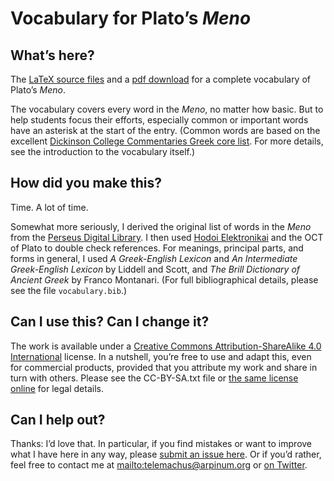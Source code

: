 # Vocabulary for Plato’s *Meno*

## What’s here?

The [LaTeX source files][source] and a [pdf download][download] for a complete vocabulary of Plato’s *Meno*.

The vocabulary covers every word in the *Meno*, no matter how basic. But to help students focus their efforts, especially common or important words have an asterisk at the start of the entry. (Common words are based on the excellent [Dickinson College Commentaries Greek core list][dccgreek]. For more details, see the introduction to the vocabulary itself.)

[source]: https://bitbucket.org/telemachus/meno-vocabulary/src
[download]: https://bitbucket.org/telemachus/meno-vocabulary/downloads
[dccgreek]: http://dcc.dickinson.edu/greek-core-list

## How did you make this?

Time. A lot of time.

Somewhat more seriously, I derived the original list of words in the *Meno* from the [Perseus Digital Library][perseus]. I then used [Hodoi Elektronikai][hodoi] and the OCT of Plato to double check references. For meanings, principal parts, and forms in general, I used *A Greek-English Lexicon* and *An Intermediate Greek-English Lexicon* by Liddell and Scott, and *The Brill Dictionary of Ancient Greek* by Franco Montanari. (For full bibliographical details, please see the file `vocabulary.bib`.)

## Can I use this? Can I change it?

The work is available under a [Creative Commons Attribution-ShareAlike 4.0 International][cc] license. In a nutshell, you’re free to use and adapt this, even for commercial products, provided that you attribute my work and share in turn with others. Please see the CC-BY-SA.txt file or [the same license online][cc] for legal details.

## Can I help out?

Thanks: I’d love that. In particular, if you find mistakes or want to improve what I have here in any way, please [submit an issue here][issue]. Or if you’d rather, feel free to contact me at <mailto:telemachus@arpinum.org> or [on Twitter][twitter].

[perseus]: http://www.perseus.tufts.edu/hopper
[hodoi]: http://mercure.fltr.ucl.ac.be/Hodoi/concordances/platon_menon/listvocabulaire.cfm?lettre=001
[cc]: https://creativecommons.org/licenses/by-sa/4.0/legalcode
[issue]: https://bitbucket.org/telemachus/meno-vocabulary/issues
[twitter]: https://twitter.com/telemachus
